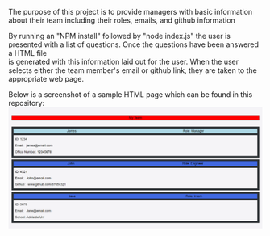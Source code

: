 The purpose of this project is to provide managers with basic information about their team
including their roles, emails, and github information

By running an "NPM install" followed by "node index.js" the user is presented with a list of questions.
Once the questions have been answered a HTML file <br>is generated with this information laid out for the user. 
When the user selects either the team member's email or github link, they are taken to the appropriate web page.

Below is a screenshot of a sample HTML page which can be found in this repository:
![sample HTML image](./assets/samplehtml.png)
